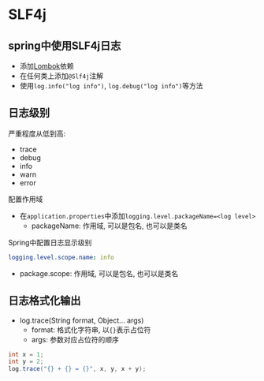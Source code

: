 # SLF4j

## spring中使用SLF4j日志

- 添加[Lombok](Lombok.md)依赖
- 在任何类上添加`@Slf4j`注解
- 使用`log.info("log info")`, `log.debug("log info")`等方法

## 日志级别

严重程度从低到高:

- trace
- debug
- info
- warn
- error

配置作用域

- 在`application.properties`中添加`logging.level.packageName=<log level>`
  - packageName: 作用域, 可以是包名, 也可以是类名

Spring中配置日志显示级别

```yml
logging.level.scope.name: info
```

- package.scope: 作用域, 可以是包名, 也可以是类名

## 日志格式化输出

- log.trace(String format, Object... args)
  - format: 格式化字符串, 以`{}`表示占位符
  - args: 参数对应占位符的顺序

```java
int x = 1;
int y = 2;
log.trace("{} + {} = {}", x, y, x + y);
```


